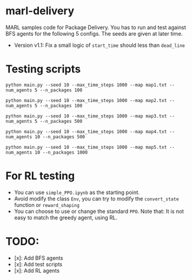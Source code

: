 # marl-delivery
MARL samples code for Package Delivery.
You has to run and test against BFS agents for the following 5 configs.
The seeds are given at later time.

- Version v1.1: Fix a small logic of `start_time` should less than `dead_line`

# Testing scripts
```python main.py --seed 10 --max_time_steps 1000 --map map1.txt --num_agents 5 --n_packages 100```

```python main.py --seed 10 --max_time_steps 1000 --map map2.txt --num_agents 5 --n_packages 100```

```python main.py --seed 10 --max_time_steps 1000 --map map3.txt --num_agents 5 --n_packages 500```

```python main.py --seed 10 --max_time_steps 1000 --map map4.txt --num_agents 10 --n_packages 500```

```python main.py --seed 10 --max_time_steps 1000 --map map5.txt --num_agents 10 --n_packages 1000```

# For RL testing
- You can use `simple_PPO.ipynb` as the starting point.
- Avoid modify the class `Env`, you can try to modify the `convert_state` function or `reward_shaping`
- You can choose to use or change the standard `PPO`. Note that: It is not easy to match the greedy agent, using RL.


# TODO:
- [x]: Add BFS agents
- [x]: Add test scripts
- [x]: Add RL agents
